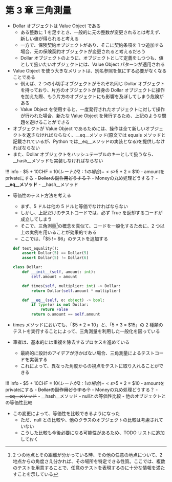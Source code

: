 # 第 3 章 三角測量

-   Dollar オブジェクトは Value Object である
    -   ある整数に 1 を足すとき、一般的に元の整数が変更されるとは考えず、新しい値が得られると考える
    -   一方で、保険契約オブジェクトがあり、そこに契約条項を 1 つ追加する場合、元の保険契約オブジェクトが変更されると考えるだろう
    -   Dollar オブジェクトのように、オブジェクトとして定義をしつつも、値として扱いたいオブジェクトには、Value Object パターンが適用される
-   Value Object を使う大きなメリットは、別名参照を気にする必要がなくなることである
    -   例えば、2 つの小切手オブジェクトがそれぞれ同じ Dollar オブジェクトを持っており、片方のオブジェクトが自身の Dollar オブジェクトに操作を加えた際、もう片方のオブジェクトにも影響を及ぼしてしまう危険がある
    -   Value Object を使用すると、一度発行されたオブジェクトに対して操作が行われた場合、新たな Value Object を発行するため、上記のような問題を避けることができる
-   オブジェクトが Value Object であるためには、操作は全て新しいオブジェクトを返さなければならなく、\_\_eq\_\_メソッド(原文では equals メソッドと記載されているが、Python では\_\_eq\_\_メソッドの実装となる)を提供しなければならない
-   また、Dollar オブジェクトをハッシュテーブルのキーとして扱うなら、\_\_hash\_\_メソッドも実装しなければならない

<!-- prettier-ignore -->
!!! info 
    - $5 + 10CHF = $10 (レートが2:1の場合)
    - <s>$5 * 2 = $10</s>
    - amountをprivateにする
    - <s>Dollarの副作用どうする？</s>
    - Moneyの丸め処理どうする？
    - **\__eq__メソッド**
    - \__hash__メソッド

-   等価性のテスト方法を考える

    -   まず、5 ドルは他の 5 ドルと等価でなければならない
    -   しかし、上記だけのテストコードでは、必ず True を返却するコードが成立してしまう
    -   そこで、三角測量[^1]の概念を真似て、コードを一般化するために、2 つ以上の実例を用いることが効果的である
    -   ここでは、「$5 != $6」のテストを追加する

    ```python
    def test_equality():
        assert Dollar(5) == Dollar(5)
        assert Dollar(5) != Dollar(6)

    class Dollar:
        def __init__(self, amount: int):
            self.amount = amount

        def times(self, multiplier: int) -> Dollar:
            return Dollar(self.amount * multiplier)

        def __eq__(self, o: object) -> bool:
            if type(o) is not Dollar:
                return False
            return o.amount == self.amount
    ```

-   times メソッドにおいても、「$5 \* 2 = $10」と、「$5 \* 3 = $15」の 2 種類のテストを実行することによって、三角測量を利用した一般化を図っている
-   筆者は、基本的には重複を除去するプロセスを進めている
    -   最終的に設計のアイデアが浮かばない場合、三角測量によるテストコードを実装する
    -   これによって、異なった角度からの視点をテストに取り入れることができる

<!-- prettier-ignore -->
!!! info 
    - $5 + 10CHF = $10 (レートが2:1の場合)
    - <s>$5 * 2 = $10</s>
    - amountをprivateにする
    - <s>Dollarの副作用どうする？</s>
    - Moneyの丸め処理どうする？
    - <s>\__eq__メソッド</s>
    - \__hash__メソッド
    - nullとの等価性比較
    - 他のオブジェクトとの等価性比較

-   この変更によって、等価性を比較できるようになった
    -   ただ、null との比較や、他のクラスのオブジェクトの比較は考慮されていない
    -   こうした比較も今後必要になる可能性があるため、TODO リストに追加しておく

[^1]: 2 つの地点とその距離が分かっている時、その他の任意の地点について、2 地点からの角度さえ分かれば、その場所を特定できる性質。ここでは、複数のテストを用意することで、任意のテストを表現するのに十分な情報を満たすことを示している

